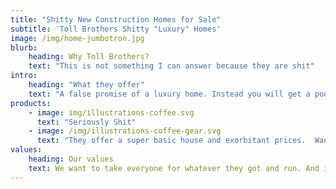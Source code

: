 ```yaml
---
title: "Shitty New Construction Homes for Sale"
subtitle: 'Toll Brothers Shitty "Luxury" Homes'
image: /img/home-jumbotron.jpg
blurb:
    heading: Why Toll Brothers?
    text: "This is not something I can answer because they are shit"
intro:
    heading: "What they offer"
    text: "A false promise of a luxury home. Instead you will get a poorly built, over priced, lucky to even be level house."
products:
    - image: img/illustrations-coffee.svg
      text: "Seriously Shit"
    - image: /img/illustrations-coffee-gear.svg
      text: "They offer a super basic house and exorbitant prices.  Want to have a fence around your house? Not included.  How about a patio heater you saw at the hardware store for $800.  No problem, just hand over $4k extra."
values:
    heading: Our values
    text: We want to take everyone for whatever they got and run. And if for some reason we can't actually provide a decent level of service? Have no fear, we will drag it out so long that your contract will expire and we can charge you more!
---
```


